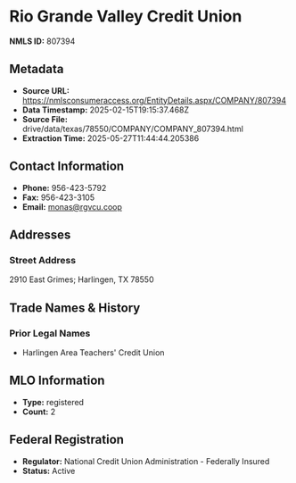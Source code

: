 # Rio Grande Valley Credit Union

**NMLS ID:** 807394

## Metadata
- **Source URL:** https://nmlsconsumeraccess.org/EntityDetails.aspx/COMPANY/807394
- **Data Timestamp:** 2025-02-15T19:15:37.468Z
- **Source File:** drive/data/texas/78550/COMPANY/COMPANY_807394.html
- **Extraction Time:** 2025-05-27T11:44:44.205386

## Contact Information
- **Phone:** 956-423-5792
- **Fax:** 956-423-3105
- **Email:** monas@rgvcu.coop

## Addresses
### Street Address
2910 East Grimes; Harlingen, TX 78550

## Trade Names & History
### Prior Legal Names
- Harlingen Area Teachers' Credit Union

## MLO Information
- **Type:** registered
- **Count:** 2

## Federal Registration
- **Regulator:** National Credit Union Administration - Federally Insured
- **Status:** Active
